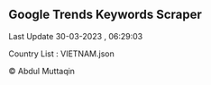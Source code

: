 

## Google Trends Keywords Scraper 
 
Last Update 30-03-2023 , 06:29:03

Country List :
VIETNAM.json



© Abdul Muttaqin 
